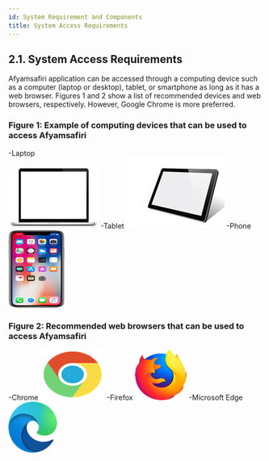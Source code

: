 ```yaml
---
id: System Requirement and Components
title: System Access Requirements
---
```


## 2.1. System Access Requirements

Afyamsafiri application can be accessed through a computing device such as a computer (laptop or desktop), tablet, or smartphone as long as it has a web browser. Figures 1 and 2 show a list of recommended devices and web browsers, respectively. However, Google Chrome is more preferred.

### Figure 1: Example of computing devices that can be used to access Afyamsafiri

-Laptop  
![alt text](../../static/img/Picture0.1.png)
-Tablet
![alt text](../../static/img/Picture0.2.png)
-Phone
![alt text](../../static/img/Picture0.3.png)

### Figure 2: Recommended web browsers that can be used to access Afyamsafiri

-Chrome
![alt text](../../static/img/Picture0.4.png)
-Firefox
![alt text](../../static/img/Picture0.5.png)
-Microsoft Edge
![alt text](../../static/img/Picture0.6.png)